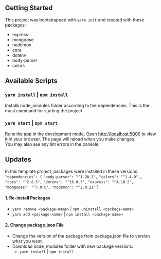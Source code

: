 ## Getting Started 

This project was bootstrapped with `yarn init` and created with these packages:
- express
- mongoose
- nodemon
- cors
- dotenv
- body-parser
- colors

## Available Scripts

### `yarn install` | `npm install`
Installs node_modules folder according to the dependencies.
This is the must command for starting the project.


### `yarn start` | `npm start`
Runs the app in the development mode.
Open [http://localhost:5000](http://localhost:5000) to view it in your browser.
The page will reload when you make changes.\
You may also see any lint errors in the console.


## Updates
In this template project, packages were installed in these versions;
`"dependencies": {`
  `"body-parser": "^1.20.2",`
  `"colors": "^1.4.0",,`
  `"cors": "^2.8.5",`
  `"dotenv": "^16.0.3",`
  `"express": "^4.18.2",`
  `"mongoose": "^7.0.0",`
  `"nodemon": "^2.0.21"`
`}`

#### 1. Re-install Packages
- `yarn remove <package-name>` | `npm uninstall <package-name>`
- `yarn add <package-name>` | `npm install <package-name>`

#### 2. Change package.json File
- Change the version of the package from package.json file to version what you want.
- Download node_modules folder with new package versions.
  - `yarn install` | `npm install`
